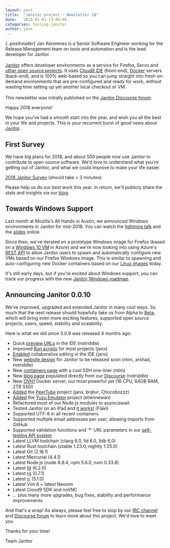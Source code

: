 ```yaml
---
layout: post
title:  "Janitor project - Newsletter 10"
date:   2018-02-01 13:00:00
categories: tooling janitor
author: janx
---
```


{:.postheader}
Jan Keromnes is a Senior Software Engineer working for the Release Management team on tools and automation and is the lead developer for Janitor.<br><br>[Janitor](https://janitor.technology/) offers developer environments as a service for Firefox, Servo and [other open source projects](https://janitor.technology/projects/). It uses [Cloud9 IDE](https://c9.io/) (front-end), [Docker](https://www.docker.com/) servers (back-end), and is 100% web-based so you can jump straight into fresh on-demand environments that are pre-configured and ready for work, without wasting time setting up yet another local checkout or VM.<br><br>This newsletter was initially published on the [Janitor Discourse forum](https://discourse.janitor.technology/t/janitor-news-10/).

Happy 2018 everyone!

We hope you've had a smooth start into the year, and wish you all the best in your life and projects.
This is your recurrent burst of good news about [Janitor](https://janitor.technology).

## First Survey

We have big plans for 2018, and about 500 people now use Janitor to contribute to open source software. We'd love to understand what you're getting out of Janitor, and what we could improve to make your life easier.

[2018 Janitor Survey](https://goo.gl/forms/FGjYPybIpfUN3M0m2) (should take < 3 minutes)

Please help us do our best work this year. In return, we'll publicly share the stats and insights via our [blog](https://janitor.technology/blog/).

## Towards Windows Support

Last month at Mozilla's All Hands in Austin, we announced Windows environments in Janitor for mid-2018. You can watch the [lightning talk](https://www.youtube.com/watch?v=jHomOSa_WEc) and the [slides](https://docs.google.com/presentation/d/1gWu2Q2ejd4eZSuMylHu6W5xuJ89xch3Dve0qek0jlPU/edit?usp=sharing) online.

Since then, we've iterated on a prototype Windows image for Firefox (based on a [Windows 10 VM](https://azuremarketplace.microsoft.com/en-ca/marketplace/apps/Microsoft.Windows10RS3ProNx64-ARM?tab=Overview) in Azure) and we're now looking into using Azure's [REST API](https://docs.microsoft.com/en-ca/rest/api/compute/virtualmachines) to allow Janitor users to spawn and automatically configure new VMs based on our Firefox Windows image. This is similar to spawning and auto-configuring new Docker containers based on our [Linux images](https://janitor.technology/projects/) today.

It's still early days, but if you're excited about Windows support, you can track our progress with the new [Janitor Windows roadmap](https://github.com/JanitorTechnology/janitor/projects/4).

## Announcing Janitor 0.0.10

We've improved, upgraded and extended Janitor in many cool ways. So much that the next release should hopefully take us from Alpha to [Beta](https://github.com/JanitorTechnology/janitor/milestone/2), which will bring even more exciting features, supported open source projects, users, speed, stability and scalability.

Here is what we did since 0.0.9 was released 4 months ago:

- Quick [preview URLs](https://twitter.com/jankeromnes/status/938446519530901504) in the IDE (notriddle)
- Improved [Run scripts](https://github.com/JanitorTechnology/dockerfiles/commit/6d3e7835c90fafe76a2e8463b4d5104ac0a39a9d) for most projects (janx)
- [Enabled](https://github.com/JanitorTechnology/janitor/issues/182) collaborative editing in the IDE (janx)
- New [website design](https://janitor.technology/design/) for Janitor to be released soon (ntim, arshad, notriddle)
- New [containers page](https://janitor.technology/containers-new/) with a cool SSH one-liner (ntim)
- New [blog page](https://janitor.technology/blog-new/) populated directly from our [Discourse](https://discourse.janitor.technology/t/newsletters-composed-in-discourse-and-published-in-janitor/100) (notriddle)
- New [OVH1](https://ovh1.janitor.technology/) Docker server, our most powerful yet (16 CPU, 64GB RAM, 2TB SSD)
- [Added](https://twitter.com/jankeromnes/status/956529784569331712) the [PeerTube](https://github.com/Chocobozzz/PeerTube) project (janx, bnjbvr, Chocobozzz)
- [Added](https://github.com/yuzu-emu/yuzu/issues/35) the [Yuzu Emulator](https://github.com/yuzu-emu/yuzu) project (etiennewan)
- Refactored most of our Node.js modules to async/await
- Tested Janitor on an iPad and [it works!](https://twitter.com/mozhacks/status/941802182860406784) (Flaki)
- Supported UTF-8 in all recent containers
- Supported multiple email addresses per user, allowing imports from GitHub
- Supported validation functions and '*' URL parameters in our [self-testing API system](https://github.com/JanitorTechnology/selfapi)
- Latest LLVM toolchain (clang 6.0, lld 6.0, lldb 6.0)
- Latest Rust toolchain (stable 1.23.0, nightly 1.25.0)
- Latest Git (2.16.1)
- Latest Mercurial (4.4.1)
- Latest Node.js (node 8.9.4, npm 5.6.0, nvm 0.33.8)
- Latest [fd](https://github.com/sharkdp/fd) (6.2.0)
- Latest [rg](https://github.com/BurntSushi/ripgrep) (0.7.1)
- Latest [rr](http://rr-project.org/) (5.1.0)
- Latest Vim 8 + latest Neovim
- Latest Cloud9 SDK and noVNC
- ... plus many more upgrades, bug fixes, stability and performance improvements

And that's a wrap! As always, please feel free to stop by our [IRC channel](https://kiwiirc.com/client/irc.freenode.net/?#janitor) and [Discourse forum](https://discourse.janitor.technology) to learn more about this project. We'd love to meet you.

Thanks for your time!

Team Janitor

